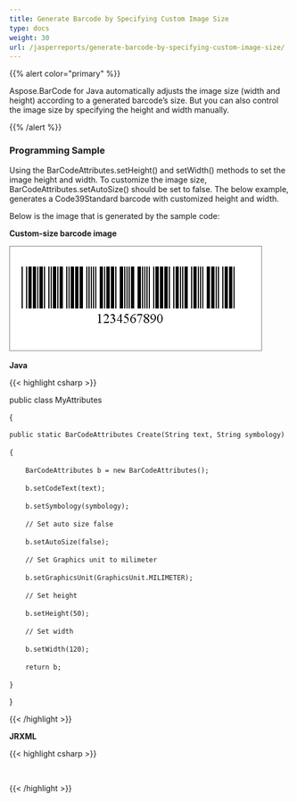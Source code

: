 ```yaml
---
title: Generate Barcode by Specifying Custom Image Size
type: docs
weight: 30
url: /jasperreports/generate-barcode-by-specifying-custom-image-size/
---
```


{{% alert color="primary" %}} 

Aspose.BarCode for Java automatically adjusts the image size (width and height) according to a generated barcode’s size. But you can also control the image size by specifying the height and width manually.

{{% /alert %}} 
### **Programming Sample**
Using the BarCodeAttributes.setHeight() and setWidth() methods to set the image height and width. To customize the image size, BarCodeAttributes.setAutoSize() should be set to false. The below example, generates a Code39Standard barcode with customized height and width. 

Below is the image that is generated by the sample code: 

**Custom-size barcode image** 

![todo:image_alt_text](generate-barcode-by-specifying-custom-image-size_1.png)

**Java**

{{< highlight csharp >}}

 public class MyAttributes

{

    public static BarCodeAttributes Create(String text, String symbology)

    {

        BarCodeAttributes b = new BarCodeAttributes();

        b.setCodeText(text);

        b.setSymbology(symbology);

        // Set auto size false

        b.setAutoSize(false);

        // Set Graphics unit to milimeter

        b.setGraphicsUnit(GraphicsUnit.MILIMETER);

        // Set height

        b.setHeight(50);

        // Set width

        b.setWidth(120);

        return b;

    }

}



{{< /highlight >}}

**JRXML**

{{< highlight csharp >}}

 <image hAlign="Center">

<reportElement x="0" y="600"  width="500" height="250" />                

<imageExpression class="net.sf.jasperreports.engine.JRRenderable">

   <![CDATA[new com.aspose.barcode.jr.BarCodeRenderer(MyAttributes.Create(

      "12345678", "Code128")

   )]]>

</imageExpression>

</image>



{{< /highlight >}}
